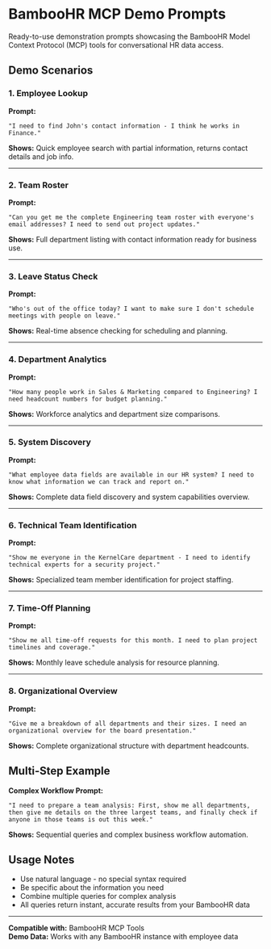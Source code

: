 # BambooHR MCP Demo Prompts

Ready-to-use demonstration prompts showcasing the BambooHR Model Context Protocol (MCP) tools for conversational HR data access.

## Demo Scenarios

### 1. **Employee Lookup**

**Prompt:**

```
"I need to find John's contact information - I think he works in Finance."
```

**Shows:** Quick employee search with partial information, returns contact details and job info.

---

### 2. **Team Roster**

**Prompt:**

```
"Can you get me the complete Engineering team roster with everyone's email addresses? I need to send out project updates."
```

**Shows:** Full department listing with contact information ready for business use.

---

### 3. **Leave Status Check**

**Prompt:**

```
"Who's out of the office today? I want to make sure I don't schedule meetings with people on leave."
```

**Shows:** Real-time absence checking for scheduling and planning.

---

### 4. **Department Analytics**

**Prompt:**

```
"How many people work in Sales & Marketing compared to Engineering? I need headcount numbers for budget planning."
```

**Shows:** Workforce analytics and department size comparisons.

---

### 5. **System Discovery**

**Prompt:**

```
"What employee data fields are available in our HR system? I need to know what information we can track and report on."
```

**Shows:** Complete data field discovery and system capabilities overview.

---

### 6. **Technical Team Identification**

**Prompt:**

```
"Show me everyone in the KernelCare department - I need to identify technical experts for a security project."
```

**Shows:** Specialized team member identification for project staffing.

---

### 7. **Time-Off Planning**

**Prompt:**

```
"Show me all time-off requests for this month. I need to plan project timelines and coverage."
```

**Shows:** Monthly leave schedule analysis for resource planning.

---

### 8. **Organizational Overview**

**Prompt:**

```
"Give me a breakdown of all departments and their sizes. I need an organizational overview for the board presentation."
```

**Shows:** Complete organizational structure with department headcounts.

## Multi-Step Example

**Complex Workflow Prompt:**

```
"I need to prepare a team analysis: First, show me all departments, then give me details on the three largest teams, and finally check if anyone in those teams is out this week."
```

**Shows:** Sequential queries and complex business workflow automation.

## Usage Notes

- Use natural language - no special syntax required
- Be specific about the information you need
- Combine multiple queries for complex analysis
- All queries return instant, accurate results from your BambooHR data

---

**Compatible with:** BambooHR MCP Tools  
**Demo Data:** Works with any BambooHR instance with employee data
